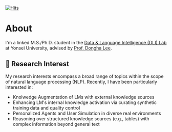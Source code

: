 [![Hits](https://hits.seeyoufarm.com/api/count/incr/badge.svg?url=https%3A%2F%2Fgithub.com%2FtommyEzreal&count_bg=%23554ABE&title_bg=%23555555&icon=googlechrome.svg&icon_color=%23E7E7E7&title=hits&edge_flat=false)](https://hits.seeyoufarm.com)


# About
I'm a linked M.S./Ph.D. student in the [Data & Language Intelligence (DLI) Lab](https://diyonsei.notion.site/Data-Language-Intelligence-Lab-Yonsei-University-7e121249362f42c2bdd1328aeaeb5f4b) at Yonsei University, advised by [Prof. Dongha Lee](https://donalee.github.io/).

## 🔎 Research Interest
My research interests encompass a broad range of topics within the scope of natural language processing (NLP). Recently, I have been particularly interested in:   
- Knolwedge Augmentation of LMs with external knowledge sources 
- Enhancing LM's internal knowledge activation via curating synthetic training data and quality control  
- Personalized Agents and User Simulation in diverse real environments
- Reasoning over structured knowledge sources (e.g., tables) with complex information beyond general text


<!--
**tommyEzreal/tommyEzreal** is a ✨ _special_ ✨ repository because its `README.md` (this file) appears on your GitHub profile.

